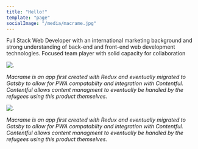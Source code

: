 ```yaml
---
title: "Hello!"
template: "page"
socialImage: "/media/macrame.jpg"
---
```

Full Stack Web Developer with an international marketing background and strong understanding of back-end and front-end web development technologies. Focused team player with solid capacity for collaboration

![.](/media/macrame.jpg)

*Macrame is an app first created with Redux and eventually migrated to Gatsby to allow for PWA compatabilty and integration with Contentful. Contentful allows content managment to eventually be handled by the refugees using this product themselves.*

![.](/media/moodbloom.jpg)

*Macrame is an app first created with Redux and eventually migrated to Gatsby to allow for PWA compatabilty and integration with Contentful. Contentful allows content managment to eventually be handled by the refugees using this product themselves.*